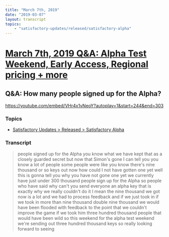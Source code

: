 ```yaml
---
title: "March 7th, 2019"
date: "2019-03-07"
layout: transcript
topics: 
    - "satisfactory-updates/released/satisfactory-alpha"
---
```

# [March 7th, 2019 Q&A: Alpha Test Weekend, Early Access, Regional pricing + more](../2019-03-07.md)
## Q&A: How many people signed up for the Alpha?
https://youtube.com/embed/VHr4x1vNeoY?autoplay=1&start=244&end=303
### Topics
* [Satisfactory Updates > Released > Satisfactory Alpha](../topics/satisfactory-updates/released/satisfactory-alpha.md)

### Transcript

> people signed up for the Alpha you know
> what we have kept that as a closely
> guarded secret but now that Simon's gone
> I can tell you you know a lot of people
> some people were like you know there's
> nine thousand or so keys out now how
> could I not have gotten one yet well
> this is gonna tell you why you have not
> gone
> one yet we currently have just under 300
> thousand people sign up for the Alpha so
> people who have said why can't you send
> everyone an alpha key that is exactly
> why we really couldn't do it I mean the
> nine thousand we got now is a lot and we
> had to process feedback and if we just
> took in if we took in more than nine
> thousand double nine thousand we would
> have been flooded with feedback to the
> point that we couldn't improve the game
> if we took him three hundred thousand
> people that would have been wild so this
> weekend for the alpha test weekend we're
> sending out three hundred thousand keys
> so really looking forward to seeing
